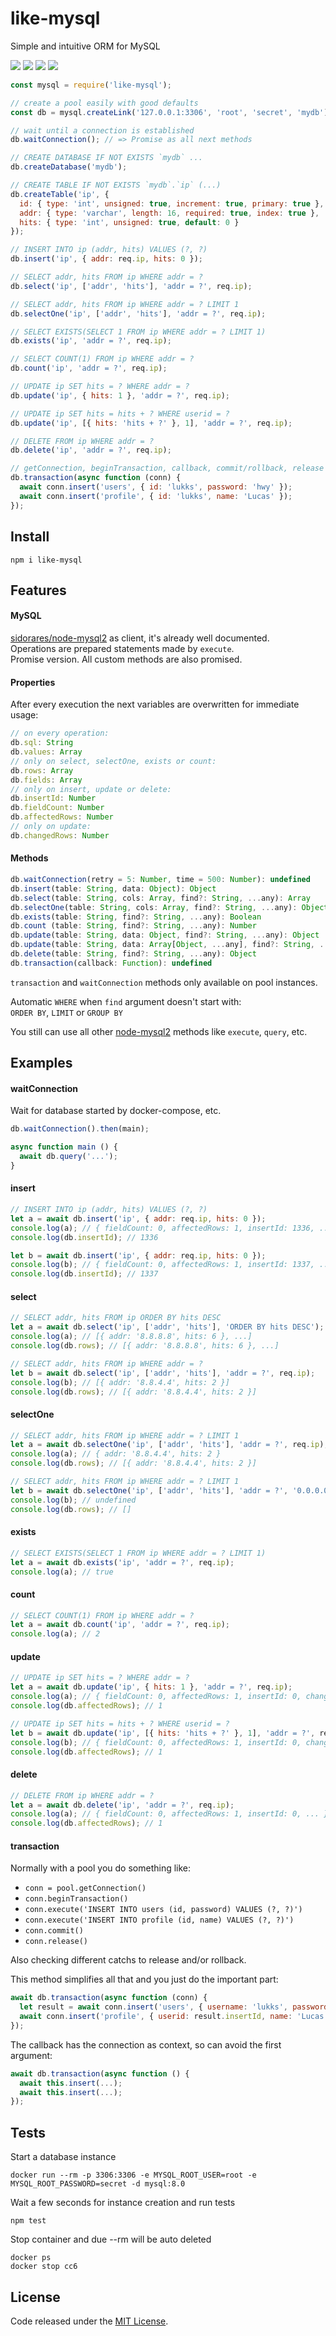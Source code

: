 # like-mysql

Simple and intuitive ORM for MySQL

![](https://img.shields.io/npm/v/like-mysql.svg) ![](https://img.shields.io/npm/dt/like-mysql.svg) ![](https://img.shields.io/badge/tested_with-tap-e683ff.svg) ![](https://img.shields.io/github/license/LuKks/like-mysql.svg)

```javascript
const mysql = require('like-mysql');

// create a pool easily with good defaults
const db = mysql.createLink('127.0.0.1:3306', 'root', 'secret', 'mydb');

// wait until a connection is established
db.waitConnection(); // => Promise as all next methods

// CREATE DATABASE IF NOT EXISTS `mydb` ...
db.createDatabase('mydb');

// CREATE TABLE IF NOT EXISTS `mydb`.`ip` (...)
db.createTable('ip', {
  id: { type: 'int', unsigned: true, increment: true, primary: true },
  addr: { type: 'varchar', length: 16, required: true, index: true },
  hits: { type: 'int', unsigned: true, default: 0 }
});

// INSERT INTO ip (addr, hits) VALUES (?, ?)
db.insert('ip', { addr: req.ip, hits: 0 });

// SELECT addr, hits FROM ip WHERE addr = ?
db.select('ip', ['addr', 'hits'], 'addr = ?', req.ip);

// SELECT addr, hits FROM ip WHERE addr = ? LIMIT 1
db.selectOne('ip', ['addr', 'hits'], 'addr = ?', req.ip);

// SELECT EXISTS(SELECT 1 FROM ip WHERE addr = ? LIMIT 1)
db.exists('ip', 'addr = ?', req.ip);

// SELECT COUNT(1) FROM ip WHERE addr = ?
db.count('ip', 'addr = ?', req.ip);

// UPDATE ip SET hits = ? WHERE addr = ?
db.update('ip', { hits: 1 }, 'addr = ?', req.ip);

// UPDATE ip SET hits = hits + ? WHERE userid = ?
db.update('ip', [{ hits: 'hits + ?' }, 1], 'addr = ?', req.ip);

// DELETE FROM ip WHERE addr = ?
db.delete('ip', 'addr = ?', req.ip);

// getConnection, beginTransaction, callback, commit/rollback, release
db.transaction(async function (conn) {
  await conn.insert('users', { id: 'lukks', password: 'hwy' });
  await conn.insert('profile', { id: 'lukks', name: 'Lucas' });
});
```

## Install
```
npm i like-mysql
```

## Features
#### MySQL
[sidorares/node-mysql2](https://github.com/sidorares/node-mysql2) as client, it's already well documented.\
Operations are prepared statements made by `execute`.\
Promise version. All custom methods are also promised.

#### Properties
After every execution the next variables are overwritten for immediate usage:
```javascript
// on every operation:
db.sql: String
db.values: Array
// only on select, selectOne, exists or count:
db.rows: Array
db.fields: Array
// only on insert, update or delete:
db.insertId: Number
db.fieldCount: Number
db.affectedRows: Number
// only on update:
db.changedRows: Number
```

#### Methods
```javascript
db.waitConnection(retry = 5: Number, time = 500: Number): undefined
db.insert(table: String, data: Object): Object
db.select(table: String, cols: Array, find?: String, ...any): Array
db.selectOne(table: String, cols: Array, find?: String, ...any): Object | undefined
db.exists(table: String, find?: String, ...any): Boolean
db.count (table: String, find?: String, ...any): Number
db.update(table: String, data: Object, find?: String, ...any): Object
db.update(table: String, data: Array[Object, ...any], find?: String, ...any): Object
db.delete(table: String, find?: String, ...any): Object
db.transaction(callback: Function): undefined
```

`transaction` and `waitConnection` methods only available on pool instances.

Automatic `WHERE` when `find` argument doesn't start with:\
`ORDER BY`, `LIMIT` or `GROUP BY`

You still can use all other [node-mysql2](https://github.com/sidorares/node-mysql2) methods like `execute`, `query`, etc.

## Examples
#### waitConnection
Wait for database started by docker-compose, etc.
```javascript
db.waitConnection().then(main);

async function main () {
  await db.query('...');
}
```

#### insert
```javascript
// INSERT INTO ip (addr, hits) VALUES (?, ?)
let a = await db.insert('ip', { addr: req.ip, hits: 0 });
console.log(a); // { fieldCount: 0, affectedRows: 1, insertId: 1336, ... }
console.log(db.insertId); // 1336

let b = await db.insert('ip', { addr: req.ip, hits: 0 });
console.log(b); // { fieldCount: 0, affectedRows: 1, insertId: 1337, ... }
console.log(db.insertId); // 1337
```

#### select
```javascript
// SELECT addr, hits FROM ip ORDER BY hits DESC
let a = await db.select('ip', ['addr', 'hits'], 'ORDER BY hits DESC');
console.log(a); // [{ addr: '8.8.8.8', hits: 6 }, ...]
console.log(db.rows); // [{ addr: '8.8.8.8', hits: 6 }, ...]

// SELECT addr, hits FROM ip WHERE addr = ?
let b = await db.select('ip', ['addr', 'hits'], 'addr = ?', req.ip);
console.log(b); // [{ addr: '8.8.4.4', hits: 2 }]
console.log(db.rows); // [{ addr: '8.8.4.4', hits: 2 }]
```

#### selectOne
```javascript
// SELECT addr, hits FROM ip WHERE addr = ? LIMIT 1
let a = await db.selectOne('ip', ['addr', 'hits'], 'addr = ?', req.ip);
console.log(a); // { addr: '8.8.4.4', hits: 2 }
console.log(db.rows); // [{ addr: '8.8.4.4', hits: 2 }]

// SELECT addr, hits FROM ip WHERE addr = ? LIMIT 1
let b = await db.selectOne('ip', ['addr', 'hits'], 'addr = ?', '0.0.0.0');
console.log(b); // undefined
console.log(db.rows); // []
```

#### exists
```javascript
// SELECT EXISTS(SELECT 1 FROM ip WHERE addr = ? LIMIT 1)
let a = await db.exists('ip', 'addr = ?', req.ip);
console.log(a); // true
```

#### count
```javascript
// SELECT COUNT(1) FROM ip WHERE addr = ?
let a = await db.count('ip', 'addr = ?', req.ip);
console.log(a); // 2
```

#### update
```javascript
// UPDATE ip SET hits = ? WHERE addr = ?
let a = await db.update('ip', { hits: 1 }, 'addr = ?', req.ip);
console.log(a); // { fieldCount: 0, affectedRows: 1, insertId: 0, changedRows: 1, ... }
console.log(db.affectedRows); // 1

// UPDATE ip SET hits = hits + ? WHERE userid = ?
let b = await db.update('ip', [{ hits: 'hits + ?' }, 1], 'addr = ?', req.ip);
console.log(b); // { fieldCount: 0, affectedRows: 1, insertId: 0, changedRows: 1, ... }
console.log(db.affectedRows); // 1
```

#### delete
```javascript
// DELETE FROM ip WHERE addr = ?
let a = await db.delete('ip', 'addr = ?', req.ip);
console.log(a); // { fieldCount: 0, affectedRows: 1, insertId: 0, ... }
console.log(db.affectedRows); // 1
```

#### transaction
Normally with a pool you do something like:
- `conn = pool.getConnection()`
- `conn.beginTransaction()`
- `conn.execute('INSERT INTO users (id, password) VALUES (?, ?)')`
- `conn.execute('INSERT INTO profile (id, name) VALUES (?, ?)')`
- `conn.commit()`
- `conn.release()`

Also checking different catchs to release and/or rollback.

This method simplifies all that and you just do the important part:
```javascript
await db.transaction(async function (conn) {
  let result = await conn.insert('users', { username: 'lukks', password: 'hwy' });
  await conn.insert('profile', { userid: result.insertId, name: 'Lucas' });
});
```

The callback has the connection as context, so can avoid the first argument:
```javascript
await db.transaction(async function () {
  await this.insert(...);
  await this.insert(...);
});
```

## Tests
Start a database instance
```
docker run --rm -p 3306:3306 -e MYSQL_ROOT_USER=root -e MYSQL_ROOT_PASSWORD=secret -d mysql:8.0
```

Wait a few seconds for instance creation and run tests
```
npm test
```

Stop container and due --rm will be auto deleted
```
docker ps
docker stop cc6
```

## License
Code released under the [MIT License](https://github.com/LuKks/like-mysql/blob/master/LICENSE).
